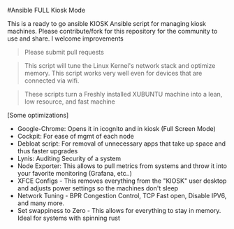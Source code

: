 #Ansible FULL Kiosk Mode 

This is a ready to go ansible KIOSK Ansible script for managing kiosk machines. Please contribute/fork for this repository for the community to use and share. I welcome improvements

> Please submit pull requests 

> This script will tune the Linux Kernel's network stack and optimize memory. This script works very well even for devices that are connected via wifi.

> These scripts turn a Freshly installed XUBUNTU machine into a lean, low resource, and fast machine 

[Some optimizations]
  - Google-Chrome: Opens it in icognito and in kiosk (Full Screen Mode)
  - Cockpit: For ease of mgmt of each node
  - Debloat script: For removal of unnecessary apps that take up space and thus faster upgrades 
  - Lynis: Auditing Security of a system 
  - Node Exporter: This allows to pull metrics from systems and throw it into your favorite monitoring (Grafana, etc..) 
  - XFCE Configs - This removes everything from the "KIOSK" user desktop and adjusts power settings so the machines don't sleep
  - Network Tuning - BPR Congestion Control, TCP Fast open, Disable IPV6, and many more. 
  - Set swappiness to Zero - This allows for everything to stay in memory. Ideal for systems with spinning rust

